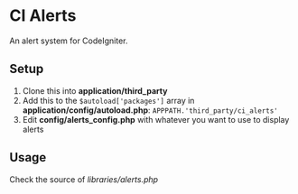 
CI Alerts
============================

An alert system for CodeIgniter.

Setup
----------------------------

1. Clone this into **application/third_party**
2. Add this to the ```$autoload['packages']``` array in **application/config/autoload.php**:  ```APPPATH.'third_party/ci_alerts'```
3. Edit **config/alerts_config.php** with whatever you want to use to display alerts

Usage
----------------------------

Check the source of *libraries/alerts.php*